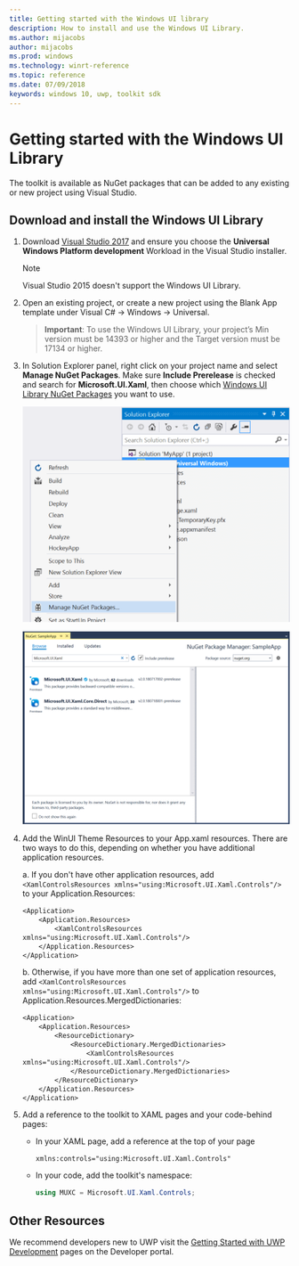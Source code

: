 ```yaml
---
title: Getting started with the Windows UI library
description: How to install and use the Windows UI Library. 
ms.author: mijacobs
author: mijacobs
ms.prod: windows
ms.technology: winrt-reference
ms.topic: reference
ms.date: 07/09/2018
keywords: windows 10, uwp, toolkit sdk
---
```


# Getting started with the Windows UI Library

The toolkit is available as NuGet packages that can be added to any existing or new project using Visual Studio.

## Download and install the Windows UI Library

1. Download [Visual Studio 2017](https://developer.microsoft.com/windows/downloads) and ensure you choose the **Universal Windows Platform development** Workload in the Visual Studio installer.

    > [!NOTE]
    Visual Studio 2015 doesn't support the Windows UI Library. 

2. Open an existing project, or create a new project using the Blank App template under Visual C# -> Windows -> Universal.  
    > **Important**:  To use the Windows UI Library, your project’s Min version must be 14393 or higher and the Target version must be 17134 or higher.   

3. In Solution Explorer panel, right click on your project name and select **Manage NuGet Packages**. Make sure **Include Prerelease** is checked and search for **Microsoft.UI.Xaml**, then choose which [Windows UI Library NuGet Packages](nuget-packages.md) you want to use.

    ![NuGet packages](images/ManageNugetPackages.png "Manage NuGet Packages Image")

    ![NuGet packages](images/NugetPackages.png)


4. Add the WinUI Theme Resources to your App.xaml resources. There are two ways to do this, depending on whether you have additional application resources. 

    a. If you don't have other application resources, 
    add `<XamlControlsResources xmlns="using:Microsoft.UI.Xaml.Controls"/>` to your Application.Resources: 

    ``` XAML
    <Application>
        <Application.Resources>
            <XamlControlsResources xmlns="using:Microsoft.UI.Xaml.Controls"/> 
        </Application.Resources>
    </Application>
    ```

    b. Otherwise, if you have more than one set of application resources, add `<XamlControlsResources xmlns="using:Microsoft.UI.Xaml.Controls"/>` to  Application.Resources.MergedDictionaries:

    ``` XAML
    <Application>
        <Application.Resources>
            <ResourceDictionary>
                <ResourceDictionary.MergedDictionaries>
                    <XamlControlsResources  xmlns="using:Microsoft.UI.Xaml.Controls"/>
                </ResourceDictionary.MergedDictionaries> 
            </ResourceDictionary>
        </Application.Resources>
    </Application>
    ```



5. Add a reference to the toolkit to XAML pages and your code-behind pages:

    * In your XAML page, add a reference at the top of your page

        ```xaml
        xmlns:controls="using:Microsoft.UI.Xaml.Controls"
        ```

    * In your code, add the toolkit's namespace: 

        ```c#
        using MUXC = Microsoft.UI.Xaml.Controls;
        ```



## Other Resources 

We recommend developers new to UWP visit the [Getting Started with UWP Development](https://developer.microsoft.com/windows/getstarted) pages on the Developer portal. 


